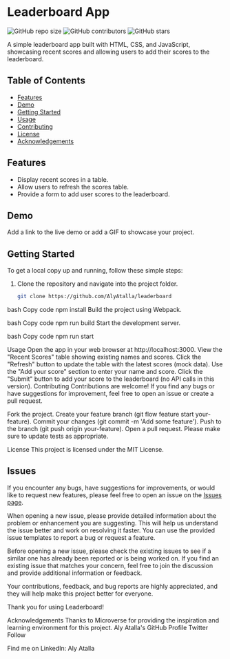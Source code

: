 # Leaderboard App

![GitHub repo size](https://img.shields.io/github/repo-size/AlyAtalla/Leaderboard)
![GitHub contributors](https://img.shields.io/github/contributors/AlyAtalla/Leaderboard)
![GitHub stars](https://img.shields.io/github/stars/AlyAtalla/Leaderboard?style=social)

A simple leaderboard app built with HTML, CSS, and JavaScript, showcasing recent scores and allowing users to add their scores to the leaderboard.

## Table of Contents

- [Features](#features)
- [Demo](#demo)
- [Getting Started](#getting-started)
- [Usage](#usage)
- [Contributing](#contributing)
- [License](#license)
- [Acknowledgements](#acknowledgements)

## Features

- Display recent scores in a table.
- Allow users to refresh the scores table.
- Provide a form to add user scores to the leaderboard.

## Demo

Add a link to the live demo or add a GIF to showcase your project.

## Getting Started

To get a local copy up and running, follow these simple steps:

1. Clone the repository and navigate into the project folder.
   ```bash
   git clone https://github.com/AlyAtalla/leaderboard

bash
Copy code
npm install
Build the project using Webpack.

bash
Copy code
npm run build
Start the development server.

bash
Copy code
npm run start

Usage
Open the app in your web browser at http://localhost:3000.
View the "Recent Scores" table showing existing names and scores.
Click the "Refresh" button to update the table with the latest scores (mock data).
Use the "Add your score" section to enter your name and score.
Click the "Submit" button to add your score to the leaderboard (no API calls in this version).
Contributing
Contributions are welcome! If you find any bugs or have suggestions for improvement, feel free to open an issue or create a pull request.

Fork the project.
Create your feature branch (git flow feature start your-feature).
Commit your changes (git commit -m 'Add some feature').
Push to the branch (git push origin your-feature).
Open a pull request.
Please make sure to update tests as appropriate.

License
This project is licensed under the MIT License.

## Issues

If you encounter any bugs, have suggestions for improvements, or would like to request new features, please feel free to open an issue on the [Issues page](https://github.com/AlyAtalla/Leaderboard/issues).

When opening a new issue, please provide detailed information about the problem or enhancement you are suggesting. This will help us understand the issue better and work on resolving it faster. You can use the provided issue templates to report a bug or request a feature.

Before opening a new issue, please check the existing issues to see if a similar one has already been reported or is being worked on. If you find an existing issue that matches your concern, feel free to join the discussion and provide additional information or feedback.

Your contributions, feedback, and bug reports are highly appreciated, and they will help make this project better for everyone.

Thank you for using Leaderboard!


Acknowledgements
Thanks to Microverse for providing the inspiration and learning environment for this project.
Aly Atalla's GitHub Profile
Twitter Follow

Find me on LinkedIn: Aly Atalla